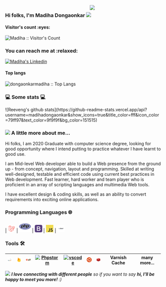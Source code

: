 <img align='right' src="https://media.giphy.com/media/ieyl9zmCjO4b4t6qoY/giphy.gif" width="230">
<h3 > Hi folks, I'm Madiha Dongaonkar <img src="https://media.giphy.com/media/vwtg8NZpMpXFG9AO1M/giphy.gif" width="50"></h3>
  
  <h4>Visitor's count :eyes:</h4>

<p><img src="https://profile-counter.glitch.me/{madihadongaonkar}/count.svg" alt="Madiha :: Visitor's Count" /></p>


<h3 >You can reach me at :relaxed:</h3>

<p >
  <a href="https://www.linkedin.com/in/madihadongaonkar/">
    <img src="https://www.vectorlogo.zone/logos/linkedin/linkedin-icon.svg" alt="Madiha's Linkedin" height="30" width="30">
  </a>
  <h4>Top langs </h4>

<p><img src="https://github-readme-stats.vercel.app/api/top-langs/?username=madihadongaonkar&langs_count=10&theme=fff&layout=compact" alt="dongaonkarmadiha :: Top Langs" /></p>
  
  <h3>💻 Some stats 💻</h3>
  ![Reeveng's github stats](https://github-readme-stats.vercel.app/api?username=madihadongaonkar&show_icons=true&title_color=fff&icon_color=79ff97&text_color=9f9f9f&bg_color=151515)
  
### <img src="https://media.giphy.com/media/VgCDAzcKvsR6OM0uWg/giphy.gif" width="50"> A little more about me... 
<p> Hi folks, I am 2020 Graduate with computer science degree, looking for good opportunity where I intend putting to practice whatever I have learnt to good use.</p>
  <div>
 <p>
I am Mid-level Web developer able to build a Web presence from the ground up - from concept, navigation, layout and programming. Skilled at writing well-designed, testable and efficient code using current best practices in Web development. Fast learner, hard worker and team player who is proficient in an array of scripting languages and multimedia Web tools.

I have excellent design & coding skills, as well as an ability to convert requirements into exciting online applications.
</p>
</div>

### Programming Languages 🌐

| [<img src="https://raw.githubusercontent.com/github/explore/80688e429a7d4ef2fca1e82350fe8e3517d3494d/topics/laravel/laravel.png" alt="Laravel" width="24">](https://laravel.com/) | [<img src="https://raw.githubusercontent.com/github/explore/80688e429a7d4ef2fca1e82350fe8e3517d3494d/topics/php/php.png" alt="php" width="38">](https://php.net/)  | [<img src="https://raw.githubusercontent.com/github/explore/80688e429a7d4ef2fca1e82350fe8e3517d3494d/topics/bootstrap/bootstrap.png" alt="Bootstrap" width="24">](https://getbootstrap.com/) |  [<img src="https://raw.githubusercontent.com/github/explore/80688e429a7d4ef2fca1e82350fe8e3517d3494d/topics/javascript/javascript.png" alt="jQuery" width="24">](https://jquery.com/) | [<img src="https://raw.githubusercontent.com/github/explore/80688e429a7d4ef2fca1e82350fe8e3517d3494d/topics/jquery/jquery.png" alt="jQuery" width="24">](https://jquery.com/)

 
### Tools 🛠️

| [<img src="https://raw.githubusercontent.com/github/explore/80688e429a7d4ef2fca1e82350fe8e3517d3494d/topics/mysql/mysql.png" alt="mysql" width="24">](https://www.mysql.com/) |  [<img src="https://raw.githubusercontent.com/github/explore/80688e429a7d4ef2fca1e82350fe8e3517d3494d/topics/firebase/firebase.png" alt="firebase" width="24">](https://firebase.google.com/) | [<img src="https://raw.githubusercontent.com/github/explore/80688e429a7d4ef2fca1e82350fe8e3517d3494d/topics/git/git.png" alt="Git" width="24">](https://git-scm.com/) |  [<img src="https://logonoid.com/images/phpstorm-logo.png" alt="Phpstorm" width="24">](https://www.jetbrains.com/phpstorm/) | [<img src="https://upload.wikimedia.org/wikipedia/commons/thumb/2/2d/Visual_Studio_Code_1.18_icon.svg/1200px-Visual_Studio_Code_1.18_icon.svg.png" alt="vscode" width="24">](https://code.visualstudio.com/) | [<img src="https://raw.githubusercontent.com/github/explore/80688e429a7d4ef2fca1e82350fe8e3517d3494d/topics/ubuntu/ubuntu.png" alt="Ubuntu" width="24">](https://ubuntu.com/)  |  [<img src="https://raw.githubusercontent.com/github/explore/80688e429a7d4ef2fca1e82350fe8e3517d3494d/topics/redis/redis.png" alt="Redis" width="24">](https://redis.io/) | Varnish Cache | many more...
|---|---|---|---|---|---|---|---|---|




<img src="https://media.giphy.com/media/LnQjpWaON8nhr21vNW/giphy.gif" width="60"> <em><b>I love connecting with different people</b> so if you want to say <b>hi, I'll be happy to meet you more!</b> :)</em>



